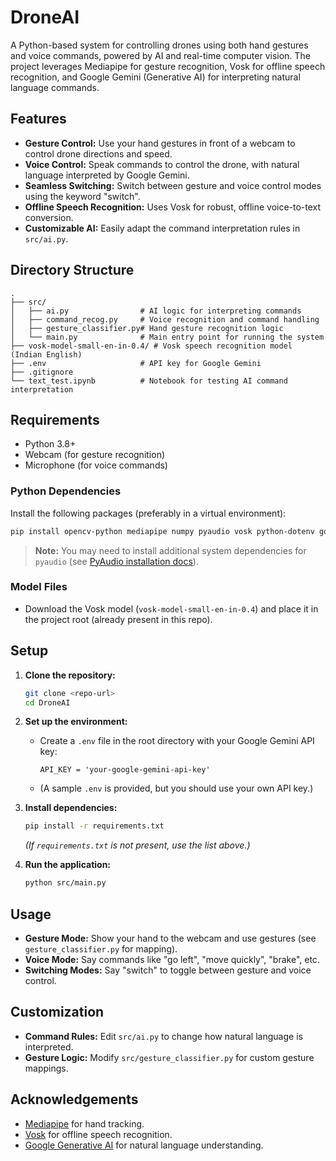 # DroneAI

A Python-based system for controlling drones using both hand gestures and voice commands, powered by AI and real-time computer vision. The project leverages Mediapipe for gesture recognition, Vosk for offline speech recognition, and Google Gemini (Generative AI) for interpreting natural language commands.

## Features

- **Gesture Control:** Use your hand gestures in front of a webcam to control drone directions and speed.
- **Voice Control:** Speak commands to control the drone, with natural language interpreted by Google Gemini.
- **Seamless Switching:** Switch between gesture and voice control modes using the keyword "switch".
- **Offline Speech Recognition:** Uses Vosk for robust, offline voice-to-text conversion.
- **Customizable AI:** Easily adapt the command interpretation rules in `src/ai.py`.

## Directory Structure

```
.
├── src/
│   ├── ai.py                # AI logic for interpreting commands
│   ├── command_recog.py     # Voice recognition and command handling
│   ├── gesture_classifier.py# Hand gesture recognition logic
│   └── main.py              # Main entry point for running the system
├── vosk-model-small-en-in-0.4/ # Vosk speech recognition model (Indian English)
├── .env                     # API key for Google Gemini
├── .gitignore
└── text_test.ipynb          # Notebook for testing AI command interpretation
```

## Requirements

- Python 3.8+
- Webcam (for gesture recognition)
- Microphone (for voice commands)

### Python Dependencies

Install the following packages (preferably in a virtual environment):

```bash
pip install opencv-python mediapipe numpy pyaudio vosk python-dotenv google-generativeai
```

> **Note:** You may need to install additional system dependencies for `pyaudio` (see [PyAudio installation docs](https://people.csail.mit.edu/hubert/pyaudio/)).

### Model Files

- Download the Vosk model (`vosk-model-small-en-in-0.4`) and place it in the project root (already present in this repo).

## Setup

1. **Clone the repository:**
   ```bash
   git clone <repo-url>
   cd DroneAI
   ```

2. **Set up the environment:**
   - Create a `.env` file in the root directory with your Google Gemini API key:
     ```
     API_KEY = 'your-google-gemini-api-key'
     ```
   - (A sample `.env` is provided, but you should use your own API key.)

3. **Install dependencies:**
   ```bash
   pip install -r requirements.txt
   ```
   *(If `requirements.txt` is not present, use the list above.)*

4. **Run the application:**
   ```bash
   python src/main.py
   ```

## Usage

- **Gesture Mode:** Show your hand to the webcam and use gestures (see `gesture_classifier.py` for mapping).
- **Voice Mode:** Say commands like "go left", "move quickly", "brake", etc.
- **Switching Modes:** Say "switch" to toggle between gesture and voice control.

## Customization

- **Command Rules:** Edit `src/ai.py` to change how natural language is interpreted.
- **Gesture Logic:** Modify `src/gesture_classifier.py` for custom gesture mappings.

## Acknowledgements

- [Mediapipe](https://google.github.io/mediapipe/) for hand tracking.
- [Vosk](https://alphacephei.com/vosk/) for offline speech recognition.
- [Google Generative AI](https://ai.google.dev/) for natural language understanding. 